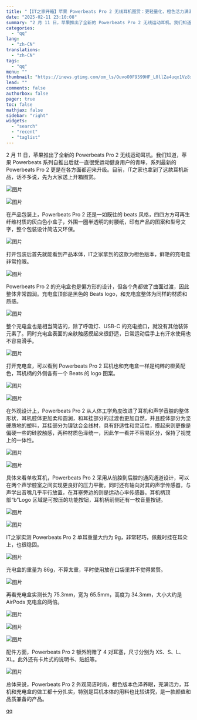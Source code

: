 ```yaml
---
title: "【IT之家开箱】苹果 Powerbeats Pro 2 无线耳机图赏：更轻量化，橙色活力满满"
date: "2025-02-11 23:10:08"
summary: "2 月 11 日，苹果推出了全新的 Powerbeats Pro 2 无线运动耳机。我们知道，苹果 ..."
categories:
  - "qq"
lang:
  - "zh-CN"
translations:
  - "zh-CN"
tags:
  - "qq"
menu: ""
thumbnail: "https://inews.gtimg.com/om_ls/OuvoO0F9599HF_L0llZa4uqx1Vz8xwXIx_NCf9gzOwlJ8AA_640360/0"
lead: ""
comments: false
authorbox: false
pager: true
toc: false
mathjax: false
sidebar: "right"
widgets:
  - "search"
  - "recent"
  - "taglist"
---
```


2 月 11 日，苹果推出了全新的 Powerbeats Pro 2 无线运动耳机。我们知道，苹果 Powerbeats 系列自推出后就一直很受运动健身用户的青睐，系列最新的 Powerbeats Pro 2 更是在各方面都迎来升级。目前，IT之家也拿到了这款耳机新品，话不多说，先为大家送上开箱图赏。

![图片](https://inews.gtimg.com/om_bt/OGFKklqtDHtUuwHTOr9zeDu2iyqu5Zc-2ehGxDe-Qf6VkAA/641)

![图片](https://inews.gtimg.com/om_bt/Ozksm1n6RLkcJaRMAY-L1IsYaVcz2XNYiwb4XQ71w9g00AA/641)

在产品包装上，Powerbeats Pro 2 还是一如既往的 beats 风格，四四方方可再生纤维材质的灰白色小盒子，外围一圈半透明的封腰纸，印有产品的图案和型号文字，整个包装设计简洁又环保。

![图片](https://inews.gtimg.com/om_bt/O68CIh6wi-LFF585ScxCX1hBSyqOrLDW9ALE0rP122KeEAA/641)

打开包装后首先就能看到产品本体，IT之家拿到的这款为橙色版本，鲜艳的充电盒非常抢眼。

![图片](https://inews.gtimg.com/om_bt/OGQE5rzKqQq4KRTD6VQupEcbSVi_w6UsqJNxsFsCWbBnAAA/641)

Powerbeats Pro 2 的充电盒也是偏方形的设计，但各个角都做了曲面过渡，因此整体非常圆润。充电盒顶部是黑色的 Beats logo，和充电盒整体为同样的材质和质感。

![图片](https://inews.gtimg.com/om_bt/OepULzUX_eyduTF2-OxcqWp5v_7aLhvew8HuAgEuQ7UHIAA/641)

整个充电盒也是相当简洁的，除了呼吸灯、USB-C 的充电接口，就没有其他装饰元素了。同时充电盒表面的亲肤触感摸起来很舒适，日常运动后手上有汗水使用也不容易滑手。

![图片](https://inews.gtimg.com/om_bt/OGLG3pCapIvwM3vvVkowa2jwqmPZiDi9YCUH7abg7Wm1IAA/641)

打开充电盒，可以看到 Powerbeats Pro 2 耳机也和充电盒一样是纯粹的橙黄配色，耳机柄的外侧各有一个 Beats 的 logo 图案。

![图片](https://inews.gtimg.com/om_bt/OjuFeNZGG5sD57aiXqXh2xvHiKTm8VQRzgHtLuNc3mhbAAA/641)

![图片](https://inews.gtimg.com/om_bt/OVxdTb46PDP6npze-G_DEndV5RNmDEf2xL11Wxwna9D98AA/641)

在外观设计上，Powerbeats Pro 2 从人体工学角度改进了耳机和声学音腔的整体形状，耳机腔体更加柔和圆润，和耳挂部分的过渡也更加自然，并且腔体部分为坚硬质地的塑料，耳挂部分为镍钛合金线材，具有舒适性和灵活性，摸起来则更像是偏硬一些的硅胶触感，两种材质色泽统一，因此乍一看并不容易区分，保持了视觉上的一体性。

![图片](https://inews.gtimg.com/om_bt/Or4eW7lcAuBYgpuBPBm3zXpMNJRkPUnNyRdRyXAzsvD9QAA/641)

![图片](https://inews.gtimg.com/om_bt/Oh49RY3IAc9BusE9sJ4M31kN114eJiru-C5vaZs_8KV3EAA/641)

具体来看单枚耳机，Powerbeats Pro 2 采用从前腔到后腔的通风通道设计，可以在两个声学腔室之间实现更良好的压力平衡。同时还有轴向对其的声学传感器，与声学出音嘴几乎平行放置，在耳塞旁边的则是运动心率传感器。耳机柄顶部“b”Logo 区域是可按压的功能按钮，耳机柄前侧还有一枚音量按键。

![图片](https://inews.gtimg.com/om_bt/OZwks_yTfIevps2Yo2sLprvDPKuT8MersNwR2ABh2cnw8AA/641)

![图片](https://inews.gtimg.com/om_bt/OoMvKczR-RYtPQZRdt0-3fZVjwKAEUVH-Yo_3NmPkI8QgAA/641)

IT之家实测 Powerbeats Pro 2 单耳重量大约为 9g，非常轻巧，佩戴时挂在耳朵上，也很稳固。

![图片](https://inews.gtimg.com/om_bt/OfRqa_zRePkXaw8o_grYtKle0s8N6hoqppgxItVN2wiQUAA/641)

充电盒的重量为 86g，不算太重，平时使用放在口袋里并不觉得累赘。

![图片](https://inews.gtimg.com/om_bt/Ou716nuzWZdp4xJqJvm4vxfOgIbxM0ii1fL5qE6iAgF3UAA/641)

再看充电盒实测长为 75.3mm，宽为 65.5mm，高度为 34.3mm，大小大约是 AirPods 充电盒的两倍。

![图片](https://inews.gtimg.com/om_bt/O3PdIDudAxiCHWhUB9Mv9fGKacUitPlur2O78jltPJZisAA/641)

![图片](https://inews.gtimg.com/om_bt/OW9W9psAi48Wu8LZVjIOj8FzyTgwta72yGKIe--4OnfqkAA/641)

![图片](https://inews.gtimg.com/om_bt/OEOCw2OnT4d5_jcG7xEHSIUtQ9pWpe-DS3YYFs7jP-PVsAA/641)

配件方面，Powerbeats Pro 2 额外附赠了 4 对耳塞，尺寸分别为 XS、S、L、XL。此外还有卡片式的说明书、贴纸等。

![图片](https://inews.gtimg.com/om_bt/O48p1yepQBqMiqHdoZ285k4HVw_a_D9rdxeDfF8siG9tUAA/641)

总体来说，Powerbeats Pro 2 外观简洁时尚，橙色版本色泽养眼，充满活力，耳机和充电盒的做工都十分扎实，特别是耳机本体的用料也比较讲究，是一款颜值和品质兼备的产品。

[qq](https://new.qq.com/rain/a/20250211A090WD00)
